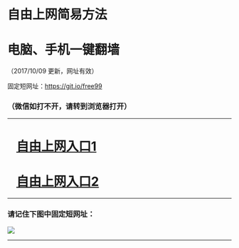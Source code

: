 ﻿# 自由上网简易方法

# 电脑、手机一键翻墙

（2017/10/09 更新，网址有效）

固定短网址：https://git.io/free99

### （微信如打不开，请转到浏览器打开）


***





# &nbsp;&nbsp; <a href="http://ft763628735.fwq-tz-1001.info/fwqtz01.html?t=100900118830 " target="_blank">自由上网入口1</a>
# &nbsp;&nbsp; <a href="http://ft1014517858.fwq-tz-1002.info/fwqtz02.html?t=10090011148 " target="_blank">自由上网入口2</a>
***

### 请记住下图中固定短网址：

<img src="https://s3-us-west-2.amazonaws.com/fwq-1001/yjfq-20170905okok.png" /> 


***


